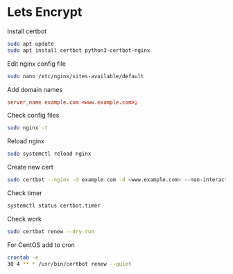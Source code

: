 # Lets Encrypt

Install certbot

```bash
sudo apt update
sudo apt install certbot python3-certbot-nginx
```

Edit nginx config file

```bash
sudo nano /etc/nginx/sites-available/default
```

Add domain names

```conf
server_name example.com <www.example.com>;
```

Check config files

```bash
sudo nginx -t
```

Reload nginx

```bash
sudo systemctl reload nginx
```

Create new cert

```bash
sudo certbot --nginx -d example.com -d <www.example.com> --non-interactive --agree-tos -m <admin@example.com>
```

Check timer

```bash
systemctl status certbot.timer
```

Check work
```bash
sudo certbot renew --dry-run
```

For CentOS add to cron

```bash
crontab -e
30 4 ** * /usr/bin/certbot renew --quiet
```